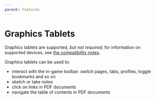 ```yaml
---
parent: Features
---
```


# Graphics Tablets

Graphics tablets are supported, *but not required*; for information on supported devices, see [the compatibility notes](../compatibility/hardware.md#graphics-tablets).

Graphics tablets can be used to:

- interact with the in-game toolbar: switch pages, tabs, profiles, toggle bookmarks and so on
- sketch or take notes
- click on links in PDF documents
- navigate the table of contents in PDF documents